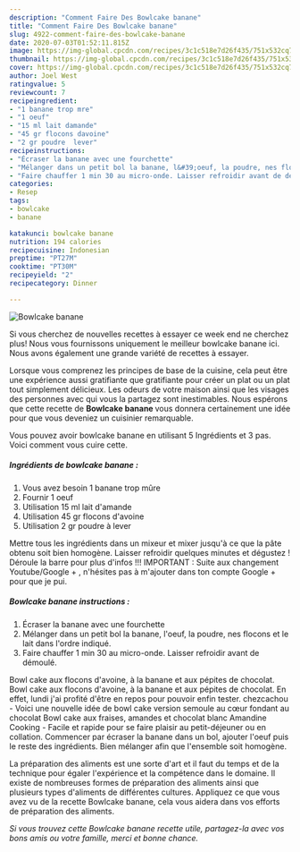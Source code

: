 ```yaml
---
description: "Comment Faire Des Bowlcake banane"
title: "Comment Faire Des Bowlcake banane"
slug: 4922-comment-faire-des-bowlcake-banane
date: 2020-07-03T01:52:11.815Z
image: https://img-global.cpcdn.com/recipes/3c1c518e7d26f435/751x532cq70/bowlcake-banane-photo-principale-de-la-recette.jpg
thumbnail: https://img-global.cpcdn.com/recipes/3c1c518e7d26f435/751x532cq70/bowlcake-banane-photo-principale-de-la-recette.jpg
cover: https://img-global.cpcdn.com/recipes/3c1c518e7d26f435/751x532cq70/bowlcake-banane-photo-principale-de-la-recette.jpg
author: Joel West
ratingvalue: 5
reviewcount: 7
recipeingredient:
- "1 banane trop mre"
- "1 oeuf"
- "15 ml lait damande"
- "45 gr flocons davoine"
- "2 gr poudre  lever"
recipeinstructions:
- "Écraser la banane avec une fourchette"
- "Mélanger dans un petit bol la banane, l&#39;oeuf, la poudre, nes flocons et le lait dans l&#39;ordre indiqué."
- "Faire chauffer 1 min 30 au micro-onde. Laisser refroidir avant de démoulé."
categories:
- Resep
tags:
- bowlcake
- banane

katakunci: bowlcake banane 
nutrition: 194 calories
recipecuisine: Indonesian
preptime: "PT27M"
cooktime: "PT30M"
recipeyield: "2"
recipecategory: Dinner

---
```



![Bowlcake banane](https://img-global.cpcdn.com/recipes/3c1c518e7d26f435/751x532cq70/bowlcake-banane-photo-principale-de-la-recette.jpg)

Si vous cherchez de nouvelles recettes à essayer ce week end ne cherchez plus! Nous vous fournissons uniquement le meilleur bowlcake banane ici. Nous avons également une grande variété de recettes à essayer.

Lorsque vous comprenez les principes de base de la cuisine, cela peut être une expérience aussi gratifiante que gratifiante pour créer un plat ou un plat tout simplement délicieux. Les odeurs de votre maison ainsi que les visages des personnes avec qui vous la partagez sont inestimables. Nous espérons que cette recette de <strong> Bowlcake banane </strong> vous donnera certainement une idée pour que vous deveniez un cuisinier remarquable.

<!--inarticleads1-->

Vous pouvez avoir bowlcake banane en utilisant 5 Ingrédients et 3 pas. Voici comment vous cuire cette.

##### Ingrédients de bowlcake banane :

1. Vous avez besoin 1 banane trop mûre
1. Fournir 1 oeuf
1. Utilisation 15 ml lait d&#39;amande
1. Utilisation 45 gr flocons d&#39;avoine
1. Utilisation 2 gr poudre à lever


Mettre tous les ingrédients dans un mixeur et mixer jusqu&#39;à ce que la pâte obtenu soit bien homogène. Laisser refroidir quelques minutes et dégustez ! Déroule la barre pour plus d&#39;infos !!! IMPORTANT : Suite aux changement Youtube/Google + , n&#39;hésites pas à m&#39;ajouter dans ton compte Google + pour que je pui. 

<!--inarticleads2-->

##### Bowlcake banane instructions :

1. Écraser la banane avec une fourchette
1. Mélanger dans un petit bol la banane, l&#39;oeuf, la poudre, nes flocons et le lait dans l&#39;ordre indiqué.
1. Faire chauffer 1 min 30 au micro-onde. Laisser refroidir avant de démoulé.


Bowl cake aux flocons d&#39;avoine, à la banane et aux pépites de chocolat. Bowl cake aux flocons d&#39;avoine, à la banane et aux pépites de chocolat. En effet, lundi j&#39;ai profité d&#39;être en repos pour pouvoir enfin tester. chezcachou - Voici une nouvelle idée de bowl cake version semoule au cœur fondant au chocolat Bowl cake aux fraises, amandes et chocolat blanc Amandine Cooking - Facile et rapide pour se faire plaisir au petit-déjeuner ou en collation. Commencer par écraser la banane dans un bol, ajouter l&#39;oeuf puis le reste des ingrédients. Bien mélanger afin que l&#39;ensemble soit homogène. 

<!--inarticleads1-->

<p>
La préparation des aliments est une sorte d'art et il faut du temps et de la technique pour égaler l'expérience et la compétence dans le domaine. Il existe de nombreuses formes de préparation des aliments ainsi que plusieurs types d'aliments de différentes cultures. Appliquez ce que vous avez vu de la recette Bowlcake banane, cela vous aidera dans vos efforts de préparation des aliments.
</p>

<p>
<i>Si vous trouvez cette Bowlcake banane recette utile, partagez-la avec vos bons amis ou votre famille, merci et bonne chance.</i>
</p>

